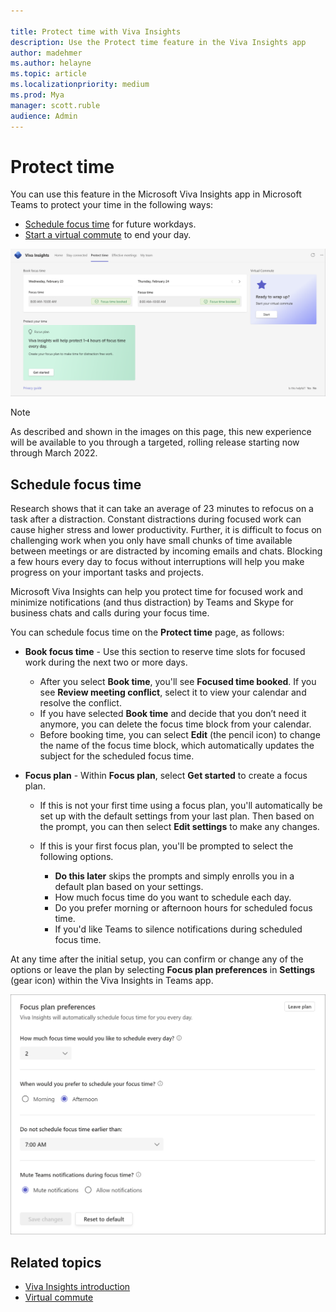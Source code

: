 ```yaml
---

title: Protect time with Viva Insights
description: Use the Protect time feature in the Viva Insights app  
author: madehmer
ms.author: helayne
ms.topic: article
ms.localizationpriority: medium 
ms.prod: Mya
manager: scott.ruble
audience: Admin
---
```


# Protect time

You can use this feature in the Microsoft Viva Insights app in Microsoft Teams to protect your time in the following ways:

* [Schedule focus time](#schedule-focus-time) for future workdays.
* [Start a virtual commute](viva-insights-virtual-commute.md) to end your day.

![Protect time screenshot.](Images/protect-t3.png)

>[!Note]
>As described and shown in the images on this page, this new experience will be available to you through a targeted, rolling release starting now through March 2022.

## Schedule focus time

Research shows that it can take an average of 23 minutes to refocus on a task after a distraction. Constant distractions during focused work can cause higher stress and lower productivity. Further, it is difficult to focus on challenging work when you only have small chunks of time available between meetings or are distracted by incoming emails and chats. Blocking a few hours every day to focus without interruptions will help you make progress on your important tasks and projects.

Microsoft Viva Insights can help you protect time for focused work and minimize notifications (and thus distraction) by Teams and Skype for business chats and calls during your focus time.

You can schedule focus time on the **Protect time** page, as follows:

* **Book focus time** - Use this section to reserve time slots for focused work during the next two or more days.

  * After you select **Book time**, you'll see **Focused time booked**. If you see **Review meeting conflict**, select it to view your calendar and resolve the conflict.
  * If you have selected **Book time** and decide that you don’t need it anymore, you can delete the focus time block from your calendar.
  * Before booking time, you can select **Edit** (the pencil icon) to change the name of the focus time block, which automatically updates the subject for the scheduled focus time.

* **Focus plan** - Within **Focus plan**, select **Get started** to create a focus plan.

  * If this is not your first time using a focus plan, you'll automatically be set up with the default settings from your last plan. Then based on the prompt, you can then select **Edit settings** to make any changes.
  * If this is your first focus plan, you'll be prompted to select the following options.

    * **Do this later** skips the prompts and simply enrolls you in a default plan based on your settings.
    * How much focus time do you want to schedule each day.
    * Do you prefer morning or afternoon hours for scheduled focus time.
    * If you'd like Teams to silence notifications during scheduled focus time.

At any time after the initial setup, you can confirm or change any of the options or leave the plan by selecting **Focus plan preferences** in **Settings** (gear icon) within the Viva Insights in Teams app.

![Book focus time.](Images/pt-focus-3.png)

## Related topics

* [Viva Insights introduction](viva-teams-app.md)
* [Virtual commute](viva-insights-virtual-commute.md)
